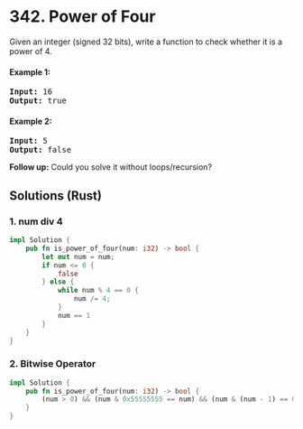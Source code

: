 # 342. Power of Four
Given an integer (signed 32 bits), write a function to check whether it is a power of 4.

#### Example 1:
<pre>
<strong>Input:</strong> 16
<strong>Output:</strong> true
</pre>

#### Example 2:
<pre>
<strong>Input:</strong> 5
<strong>Output:</strong> false
</pre>

**Follow up:** Could you solve it without loops/recursion?

## Solutions (Rust)

### 1. num div 4
```Rust
impl Solution {
    pub fn is_power_of_four(num: i32) -> bool {
        let mut num = num;
        if num <= 0 {
            false
        } else {
            while num % 4 == 0 {
                num /= 4;
            }
            num == 1
        }
    }
}
```

### 2. Bitwise Operator
```Rust
impl Solution {
    pub fn is_power_of_four(num: i32) -> bool {
        (num > 0) && (num & 0x55555555 == num) && (num & (num - 1) == 0)
    }
}
```
